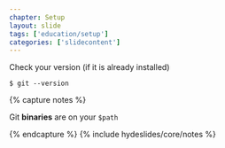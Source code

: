```yaml
---
chapter: Setup
layout: slide
tags: ['education/setup']
categories: ['slidecontent']
---
```


Check your version (if it is already installed)

    $ git --version


{% capture notes %}

Git __binaries__ are on your `$path`

{% endcapture %}
{% include hydeslides/core/notes %}